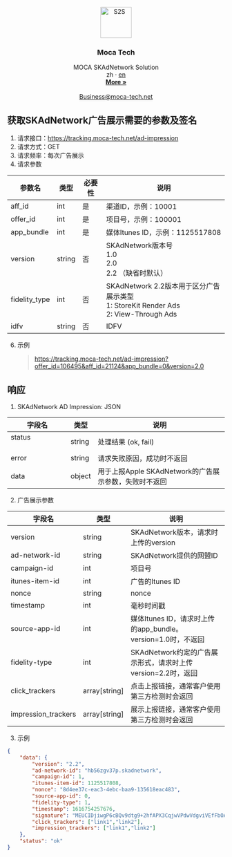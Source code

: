 <p align="center">
  <a href="http://moca-tech.net/">
    <img src="https://www.moca-tech.net/logo.png" alt="S2S" height=72>
  </a>
  <h3 align="center">Moca Tech</h3>
  <p align="center">
    MOCA SKAdNetwork Solution
    <br>
    zh
    ·
    <a href="https://github.com/moca-tech/Performance-SKAN/tree/master/en" target="_blank">en</a>
    <br>
    <a href="http://www.moca-tech.net" target="_blank"><strong>More »</strong></a>
    <br>
    <br>
    <a href="mailto:business@moca-tech.net">Business@moca-tech.net</a>
  </p>








## 获取SKAdNetwork广告展示需要的参数及签名

1. 请求接口：https://tracking.moca-tech.net/ad-impression
2. 请求方式：GET
3. 请求频率：每次广告展示
4. 请求参数

| 参数名        | 类型   | 必要性 | 说明                                                         |
| ------------- | ------ | ------ | ------------------------------------------------------------ |
| aff_id        | int    | 是     | 渠道ID，示例：10001                                          |
| offer_id      | int    | 是     | 项目号，示例：100001                                         |
| app_bundle    | int    | 是     | 媒体Itunes ID，示例：1125517808                              |
| version       | string | 否     | SKAdNetwork版本号<br />1.0<br />2.0<br />2.2 （缺省时默认）  |
| fidelity_type | int    | 否     | SKAdNetwork 2.2版本用于区分广告展示类型<br />1: StoreKit Render Ads<br />2: View-Through Ads |
| idfv | string    | 否     | IDFV |

6. 示例

   > https://tracking.moca-tech.net/ad-impression?offer_id=106495&aff_id=21124&app_bundle=0&version=2.0

## 响应

1. SKAdNetwork AD Impression: JSON

| 字段名                                      | 类型   | 说明                                                  |
| ------------------------------------------- | ------ | ----------------------------------------------------- |
| status &emsp;&emsp;&emsp;&emsp;&emsp;&emsp; | string | 处理结果 (ok, fail)                                   |
| error                                       | string | 请求失败原因，成功时不返回                            |
| data                                        | object | 用于上报Apple SKAdNetwork的广告展示参数，失败时不返回 |

2. 广告展示参数

| 字段名                                                       | 类型                                                     | 说明        |
| ------------------------------------------------------------ | ------------------------------------------------------------ | --------------- |
| version | string | SKAdNetwork版本，请求时上传的version                         |
| ad-network-id | string | SKAdNetwork提供的网盟ID                                      |
| campaign-id | int | 项目号                                     |
| itunes-item-id | int | 广告的Itunes ID |
| nonce | string | nonce                                                        |
| timestamp | int | 毫秒时间戳 |
| source-app-id | int | 媒体Itunes ID，请求时上传的app_bundle。<br />version=1.0时，不返回 |
| fidelity-type                                  | int                                                | SKAdNetwork约定的广告展示形式，请求时上传<br />version=2.2时，返回 |
| click_trackers | array[string] | 点击上报链接，通常客户使用第三方检测时会返回 |
| impression_trackers | array[string] | 展示上报链接，通常客户使用第三方检测时会返回 |

3. 示例

```json
{
	"data": {
		"version": "2.2",
		"ad-network-id": "hb56zgv37p.skadnetwork",
		"campaign-id": 1,
		"itunes-item-id": 1125517808,
		"nonce": "8d4ee37c-eac3-4ebc-baa9-135618eac483",
		"source-app-id": 0,
		"fidelity-type": 1,
		"timestamp": 1616754257676,
		"signature": "MEUCIDjiwgP6cBQv9dtg9+2hfAPX3CqjwVPdwVdgviVEfFbOAiEA6Aqqc2wzP4c5MbV2P90sVdMJTgEcOZ91YASbnCTHe1U=",
		"click_trackers": ["link1","link2"],
		"impression_trackers": ["link1","link2"]
	},
	"status": "ok"
}
```
